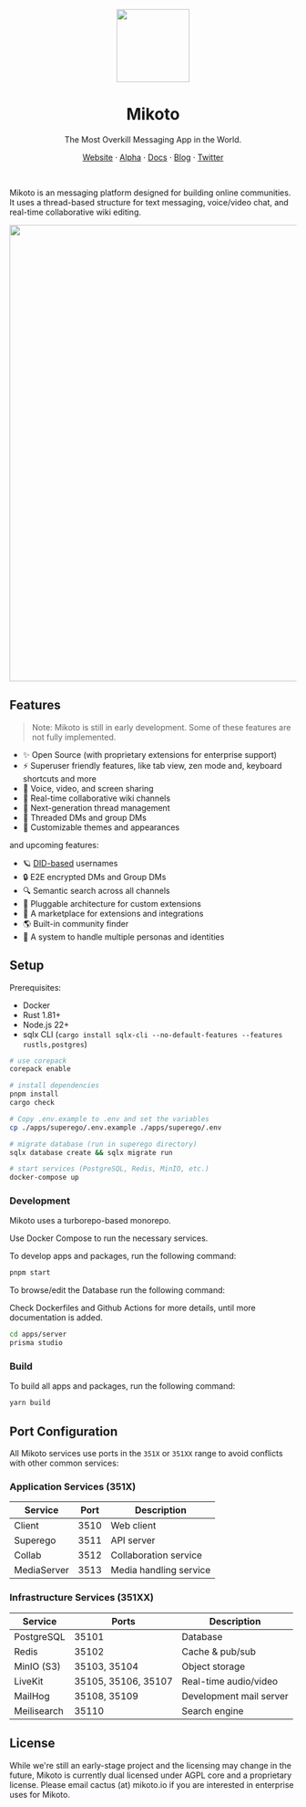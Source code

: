 <p align="center">
  <img src="./screenshots/logo.png" width="128px">
</p>

<h1 align="center">
  Mikoto
</h1>

<p align="center">The Most Overkill Messaging App in the World.</p>
<p align="center">
  <a href='https://mikoto.io'>Website</a> · 
  <a href='https://alpha.mikoto.io'>Alpha</a> ·
  <a href='https://docs.mikoto.io'>Docs</a> ·
  <a href='https://blog.mikoto.io'>Blog</a> ·
  <a href='https://twitter.com/mikotoIO'>Twitter</a>
</p>
<br>

Mikoto is an messaging platform designed for building online communities. It uses a thread-based structure for text messaging, voice/video chat, and real-time collaborative wiki editing.

<p align="center">
  <img src="./screenshots/img2.png" width="800px">
</p>

## Features

> Note: Mikoto is still in early development. Some of these features are not fully implemented.

- ✨ Open Source (with proprietary extensions for enterprise support)
- ⚡️ Superuser friendly features, like tab view, zen mode and, keyboard shortcuts and more
- 📡 Voice, video, and screen sharing
- 📝 Real-time collaborative wiki channels
- 🧵 Next-generation thread management
- 🏡 Threaded DMs and group DMs
- 🎨 Customizable themes and appearances

and upcoming features:

- 🪐 [DID-based](https://www.w3.org/TR/did-core/) usernames
- 🔒 E2E encrypted DMs and Group DMs
- 🔍 Semantic search across all channels
- 🔌 Pluggable architecture for custom extensions
- 🛒 A marketplace for extensions and integrations
- 🌎 Built-in community finder
- 🥸 A system to handle multiple personas and identities

## Setup

Prerequisites:

- Docker
- Rust 1.81+
- Node.js 22+
- sqlx CLI (`cargo install sqlx-cli --no-default-features --features rustls,postgres`)

```sh
# use corepack
corepack enable

# install dependencies
pnpm install
cargo check

# Copy .env.example to .env and set the variables
cp ./apps/superego/.env.example ./apps/superego/.env

# migrate database (run in superego directory)
sqlx database create && sqlx migrate run

# start services (PostgreSQL, Redis, MinIO, etc.)
docker-compose up
```

### Development

Mikoto uses a turborepo-based monorepo.

Use Docker Compose to run the necessary services.

To develop apps and packages, run the following command:

```sh
pnpm start
```

To browse/edit the Database run the following command:

Check Dockerfiles and Github Actions for more details, until more documentation is added.

```sh
cd apps/server
prisma studio
```

### Build

To build all apps and packages, run the following command:

```sh
yarn build
```

## Port Configuration

All Mikoto services use ports in the `351X` or `351XX` range to avoid conflicts with other common services:

### Application Services (351X)

| Service     | Port | Description            |
| ----------- | ---- | ---------------------- |
| Client      | 3510 | Web client             |
| Superego    | 3511 | API server             |
| Collab      | 3512 | Collaboration service  |
| MediaServer | 3513 | Media handling service |

### Infrastructure Services (351XX)

| Service     | Ports               | Description             |
| ----------- | ------------------- | ----------------------- |
| PostgreSQL  | 35101               | Database                |
| Redis       | 35102               | Cache & pub/sub         |
| MinIO (S3)  | 35103, 35104        | Object storage          |
| LiveKit     | 35105, 35106, 35107 | Real-time audio/video   |
| MailHog     | 35108, 35109        | Development mail server |
| Meilisearch | 35110               | Search engine           |

## License

While we're still an early-stage project and the licensing may change in the future, Mikoto is currently dual licensed under AGPL core and a proprietary license. Please email cactus (at) mikoto.io if you are interested in enterprise uses for Mikoto.
